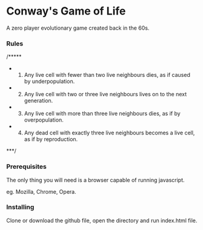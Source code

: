 # Conway's Game of Life

A zero player evolutionary game created back in the 60s.

### Rules

/*****

 *  1. Any live cell with fewer than two live neighbours dies,
    as if caused by underpopulation.
 *  2. Any live cell with two or three live neighbours lives
    on to the next generation.
 *  3. Any live cell with more than three live neighbours dies,
    as if by overpopulation.
 *  4. Any dead cell with exactly three live neighbours becomes a live cell,
    as if by reproduction.

 ***/


### Prerequisites

The only thing you will need is a browser capable of running javascript.

eg. Mozilla, Chrome, Opera.


### Installing

Clone or download the github file, open the directory and run index.html file.

